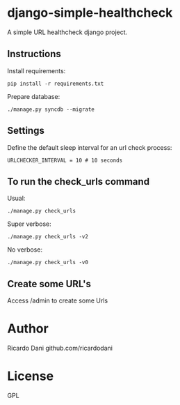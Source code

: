 django-simple-healthcheck
=========================

A simple URL healthcheck django project.

Instructions
------------

Install requirements:

    pip install -r requirements.txt

Prepare database:

    ./manage.py syncdb --migrate

Settings
--------

Define the default sleep interval for an url check process:

    URLCHECKER_INTERVAL = 10 # 10 seconds

To run the check_urls command
--------------------------

Usual:

    ./manage.py check_urls

Super verbose:

    ./manage.py check_urls -v2

No verbose:

    ./manage.py check_urls -v0


Create some URL's
-----------------

Access /admin to create some Urls


Author
========

Ricardo Dani
github.com/ricardodani


License
========

GPL
